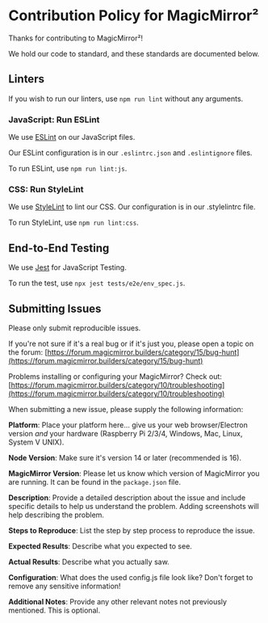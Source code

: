 # Contribution Policy for MagicMirror²

Thanks for contributing to MagicMirror²!

We hold our code to standard, and these standards are documented below.

## Linters

If you wish to run our linters, use `npm run lint` without any arguments.

### JavaScript: Run ESLint

We use [ESLint](https://eslint.org) on our JavaScript files.

Our ESLint configuration is in our `.eslintrc.json` and `.eslintignore` files.

To run ESLint, use `npm run lint:js`.

### CSS: Run StyleLint

We use [StyleLint](https://stylelint.io) to lint our CSS. Our configuration is in our .stylelintrc file.

To run StyleLint, use `npm run lint:css`.

## End-to-End Testing

We use [Jest](https://jestjs.io) for JavaScript Testing.

To run the test, use `npx jest tests/e2e/env_spec.js`.

## Submitting Issues

Please only submit reproducible issues.

If you're not sure if it's a real bug or if it's just you, please open a topic on the forum: [https://forum.magicmirror.builders/category/15/bug-hunt](https://forum.magicmirror.builders/category/15/bug-hunt)

Problems installing or configuring your MagicMirror? Check out: [https://forum.magicmirror.builders/category/10/troubleshooting](https://forum.magicmirror.builders/category/10/troubleshooting)

When submitting a new issue, please supply the following information:

**Platform**: Place your platform here... give us your web browser/Electron version _and_ your hardware (Raspberry Pi 2/3/4, Windows, Mac, Linux, System V UNIX).

**Node Version**: Make sure it's version 14 or later (recommended is 16).

**MagicMirror Version**: Please let us know which version of MagicMirror you are running. It can be found in the `package.json` file.

**Description**: Provide a detailed description about the issue and include specific details to help us understand the problem. Adding screenshots will help describing the problem.

**Steps to Reproduce**: List the step by step process to reproduce the issue.

**Expected Results**: Describe what you expected to see.

**Actual Results**: Describe what you actually saw.

**Configuration**: What does the used config.js file look like? Don't forget to remove any sensitive information!

**Additional Notes**: Provide any other relevant notes not previously mentioned. This is optional.
